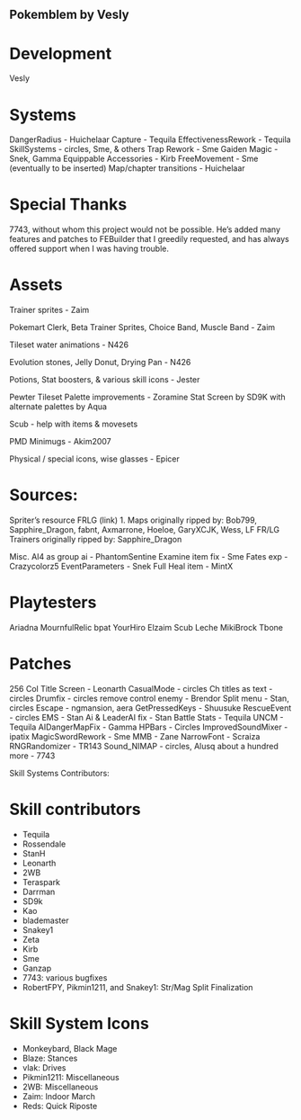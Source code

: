 ## Pokemblem by Vesly

# Development
Vesly


# Systems
DangerRadius - Huichelaar
Capture - Tequila
EffectivenessRework - Tequila
SkillSystems - circles, Sme, & others
Trap Rework - Sme
Gaiden Magic - Snek, Gamma 
Equippable Accessories - Kirb 
FreeMovement - Sme (eventually to be inserted)
Map/chapter transitions - Huichelaar

# Special Thanks
7743, without whom this project would not be possible. He’s added many features and patches to FEBuilder that I greedily requested, and has always offered support when I was having trouble.

# Assets

Trainer sprites - Zaim

Pokemart Clerk, Beta Trainer Sprites, Choice Band, Muscle Band - Zaim

Tileset water animations - N426

Evolution stones, Jelly Donut, Drying Pan - N426

Potions, Stat boosters, & various skill icons - Jester

Pewter Tileset Palette improvements - Zoramine
Stat Screen by SD9K with alternate palettes by Aqua 

Scub - help with items & movesets

PMD Minimugs - Akim2007 

Physical / special icons, wise glasses - Epicer


# Sources:

Spriter’s resource FRLG (link) 1.
Maps originally ripped by: Bob799, Sapphire_Dragon, fabnt, Axmarrone, Hoeloe, GaryXCJK, Wess, LF
FR/LG Trainers originally ripped by: Sapphire_Dragon

Misc.
AI4 as group ai - PhantomSentine
Examine item fix - Sme
Fates exp - Crazycolorz5
EventParameters - Snek
Full Heal item - MintX

# Playtesters
Ariadna
MournfulRelic
bpat
YourHiro
Elzaim
Scub
Leche
MikiBrock
Tbone

# Patches
256 Col Title Screen - Leonarth
CasualMode - circles
Ch titles as text - circles
Drumfix - circles
remove control enemy - Brendor
Split menu - Stan, circles
Escape - ngmansion, aera
GetPressedKeys - Shuusuke
RescueEvent - circles
EMS - Stan
Ai & LeaderAI fix - Stan
Battle Stats - Tequila
UNCM - Tequila
AIDangerMapFix - Gamma
HPBars - Circles
ImprovedSoundMixer - ipatix
MagicSwordRework - Sme
MMB - Zane
NarrowFont - Scraiza
RNGRandomizer - TR143
Sound_NIMAP - circles, Alusq
about a hundred more - 7743








Skill Systems Contributors: 
# Skill contributors

- Tequila
- Rossendale
- StanH
- Leonarth
- 2WB
- Teraspark
- Darrman
- SD9k
- Kao
- blademaster
- Snakey1
- Zeta
- Kirb
- Sme
- Ganzap
- 7743: various bugfixes
- RobertFPY, Pikmin1211, and Snakey1: Str/Mag Split Finalization

# Skill System Icons
- Monkeybard, Black Mage
- Blaze: Stances
- vlak: Drives
- Pikmin1211: Miscellaneous
- 2WB: Miscellaneous
- Zaim: Indoor March
- Reds: Quick Riposte

